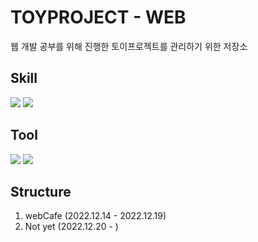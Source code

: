 # TOYPROJECT - WEB

웹 개발 공부를 위해 진행한 토이프로젝트를 관리하기 위한 저장소

## Skill

<span>
  <img src="https://img.shields.io/badge/-HTML-%23E34F26?style=for-the-badge&logo=HTML5&logoColor=white">
  <img src="https://img.shields.io/badge/-CSS-%231572B6?style=for-the-badge&logo=CSS3&logoColor=white">
</span>

## Tool

<span>
  <img src="https://img.shields.io/badge/VSCode-0078D4?style=for-the-badge&logo=visual%20studio%20code&logoColor=white">
  <img src="https://img.shields.io/badge/SASS-CC6699?style=for-the-badge&logo=SASS&logoColor=white">
</span>

## Structure

1. webCafe (2022.12.14 - 2022.12.19)
2. Not yet (2022.12.20 - )
